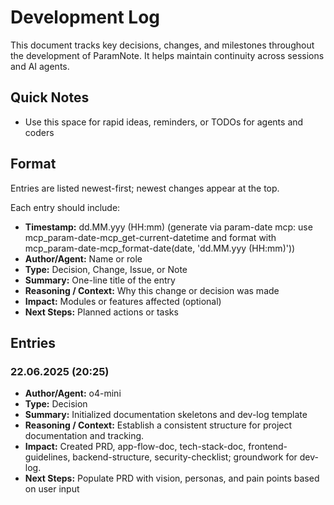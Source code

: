 # Development Log

This document tracks key decisions, changes, and milestones throughout the development of ParamNote. It helps maintain continuity across sessions and AI agents.

## Quick Notes

- Use this space for rapid ideas, reminders, or TODOs for agents and coders

## Format

Entries are listed newest-first; newest changes appear at the top.

Each entry should include:

- **Timestamp:** dd.MM.yyy (HH:mm) (generate via param-date mcp: use mcp_param-date-mcp_get-current-datetime and format with mcp_param-date-mcp_format-date(date, 'dd.MM.yyy (HH:mm)'))
- **Author/Agent:** Name or role
- **Type:** Decision, Change, Issue, or Note
- **Summary:** One-line title of the entry
- **Reasoning / Context:** Why this change or decision was made
- **Impact:** Modules or features affected (optional)
- **Next Steps:** Planned actions or tasks

## Entries

### 22.06.2025 (20:25)

- **Author/Agent:** o4-mini
- **Type:** Decision
- **Summary:** Initialized documentation skeletons and dev-log template
- **Reasoning / Context:** Establish a consistent structure for project documentation and tracking.
- **Impact:** Created PRD, app-flow-doc, tech-stack-doc, frontend-guidelines, backend-structure, security-checklist; groundwork for dev-log.
- **Next Steps:** Populate PRD with vision, personas, and pain points based on user input
